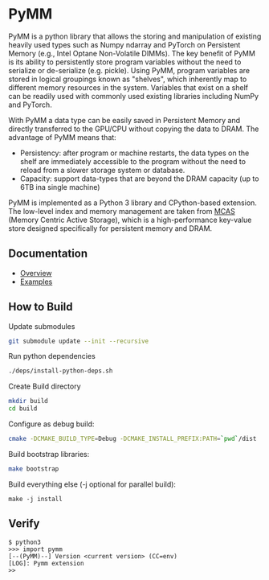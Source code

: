 # PyMM

PyMM is a python library that allows the storing and manipulation of existing heavily used types such as Numpy ndarray and PyTorch on Persistent Memory (e.g., Intel Optane Non-Volatile DIMMs). The key benefit of PyMM is its ability to persistently store program variables without the need to serialize or de-serialize (e.g. pickle).  Using PyMM, program variables are stored in logical groupings known as "shelves", which inherently map to different memory resources in the system.  Variables that exist on a shelf can be readily used with commonly used existing libraries including NumPy and PyTorch.

With PyMM a data type can be easily saved in Persistent Memory and directly transferred to the GPU/CPU without copying the data to DRAM. 
The advantage of PyMM means that:
- Persistency: after program or machine restarts, the data types on the shelf are immediately accessible to the program without the need to reload from a slower storage system or database.
- Capacity: support data-types that are beyond the DRAM capacity (up to 6TB ina single machine)

PyMM is implemented as a Python 3 library and CPython-based extension. The low-level index and memory management are taken from [MCAS](https://github.com/IBM/mcas) (Memory Centric Active Storage), which is a high-performance key-value store designed specifically for persistent memory and DRAM.

## Documentation

* [Overview](./info/pymm.md)
* [Examples](./examples/)


## How to Build

Update submodules
```bash
git submodule update --init --recursive
```


Run python dependencies
``` bash
./deps/install-python-deps.sh
``` 

Create Build directory
``` bash
mkdir build
cd build
``` 

Configure as debug build:

```bash
cmake -DCMAKE_BUILD_TYPE=Debug -DCMAKE_INSTALL_PREFIX:PATH=`pwd`/dist .. 
```

Build bootstrap libraries:

```bash
make bootstrap
```

Build everything else (-j optional for parallel build):

```
make -j install
```



## Verify 
```
$ python3
>>> import pymm
[--(PyMM)--] Version <current version> (CC=env)
[LOG]: Pymm extension
>>
```	

